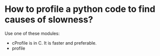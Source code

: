 # How to profile a python code to find causes of slowness?

Use one of these modules:


* cProfile is in C. It is faster and preferable.
* profile


